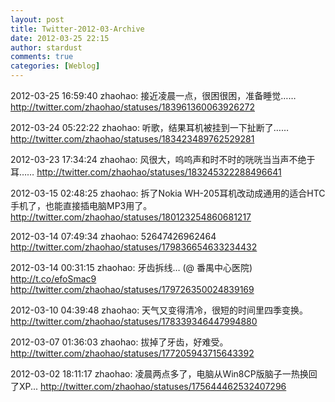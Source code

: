 ```yaml
---
layout: post
title: Twitter-2012-03-Archive
date: 2012-03-25 22:15
author: stardust
comments: true
categories: [Weblog]
---
```

2012-03-25 16:59:40
zhaohao: 接近凌晨一点，很困很困，准备睡觉……
http://twitter.com/zhaohao/statuses/183961360063926272

2012-03-24 05:22:22
zhaohao: 听歌，结果耳机被挂到一下扯断了……
http://twitter.com/zhaohao/statuses/183423489762529281

2012-03-23 17:34:24
zhaohao: 风很大，呜呜声和时不时的咣咣当当声不绝于耳……
http://twitter.com/zhaohao/statuses/183245322288496641

2012-03-15 02:48:25
zhaohao: 拆了Nokia WH-205耳机改动成通用的适合HTC手机了，也能直接插电脑MP3用了。
http://twitter.com/zhaohao/statuses/180123254860681217

2012-03-14 07:49:34
zhaohao: 52647426962464
http://twitter.com/zhaohao/statuses/179836654633234432

2012-03-14 00:31:15
zhaohao: 牙齿拆线… (@ 番禺中心医院) http://t.co/efoSmac9
http://twitter.com/zhaohao/statuses/179726350024839169

2012-03-10 04:39:48
zhaohao: 天气又变得清冷，很短的时间里四季变换。
http://twitter.com/zhaohao/statuses/178339346447994880

2012-03-07 01:36:03
zhaohao: 拔掉了牙齿，好难受。
http://twitter.com/zhaohao/statuses/177205943715643392

2012-03-02 18:11:17
zhaohao: 凌晨两点多了，电脑从Win8CP版脑子一热换回了XP...
http://twitter.com/zhaohao/statuses/175644462532407296
